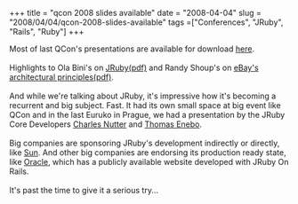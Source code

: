 +++ 
title = "qcon 2008 slides available"
date = "2008-04-04"
slug = "2008/04/04/qcon-2008-slides-available"
tags =["Conferences", "JRuby", "Rails", "Ruby"]
+++

<p>
Most of last QCon's presentations are available for download <a href="http://jaoo.dk/london-2008/schedule">here</a>.<br><br>Highlights to Ola Bini's on <a href="http://jaoo.dk/london-2008/file?path=/qcon-london-2008/slides/OlaBini_JRuby_Power_on_the_JVM.pdf">JRuby(pdf)</a> and Randy Shoup's on  <a href="http://jaoo.dk/london-2008/file?path=/qcon-london-2008/slides/RandyShoup_eBaysArchitecturalPrinciples.pdf">eBay's architectural principles(pdf)</a>.<br><br>And while we're talking about JRuby, it's impressive how it's becoming a recurrent and big subject. Fast. It had its own small space at big event like QCon and in the last Euruko in Prague, we had a presentation by the JRuby Core Developers <a href="http://headius.blogspot.com/">Charles Nutter</a> and <a href="http://www.bloglines.com/blog/ThomasEEnebo">Thomas Enebo</a>.<br><br>Big companies are sponsoring JRuby's development indirectly or directly, like <a href="http://www.sun.com">Sun</a>. And other big companies are endorsing its production ready state, like <a href="http://www.oracle.com">Oracle</a>, which has a publicly available website developed with JRuby On Rails.<br><br>It's past the time to give it a serious try...
</p>

